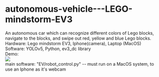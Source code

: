 # autonomous-vehicle---LEGO-mindstorm-EV3
An autonomous car which can recognize different colors of Lego blocks, navigate to the blocks, and swipe out red, yellow and blue Lego blocks.<br>
Hardware: Lego mindstorm EV3, Iphone(camera), Laptop (MacOS)<br>
Software: YOLOv5, Python, ev3_dc library<br>
Demo: <a href="https://www.youtube.com/watch?v=vFtMK-g6Iec"></a><br>
<img src="autonomous vehicle2.gif"><br>
main software: "EV/robot_control.py" -- must run on a MacOS system, to use an Iphone as it's webcam